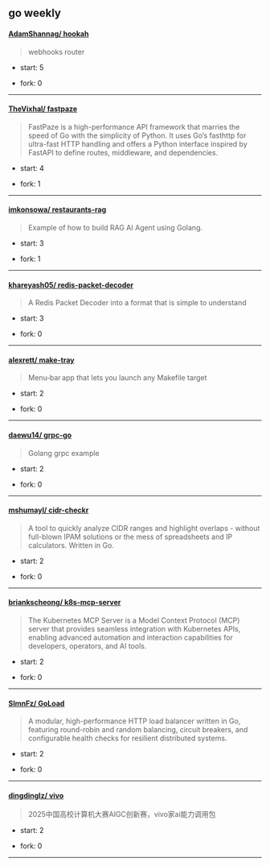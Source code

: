 ## go weekly

#### [AdamShannag/ hookah](https://github.com/AdamShannag/hookah)
>  webhooks router
+ start: 5
+ fork: 0
---
#### [TheVixhal/ fastpaze](https://github.com/TheVixhal/fastpaze)
>  FastPaze is a high-performance API framework that marries the speed of Go with the simplicity of Python. It uses Go’s fasthttp for ultra-fast HTTP handling and offers a Python interface inspired by FastAPI to define routes, middleware, and dependencies.
+ start: 4
+ fork: 1
---
#### [imkonsowa/ restaurants-rag](https://github.com/imkonsowa/restaurants-rag)
>  Example of how to build RAG AI Agent using Golang.
+ start: 3
+ fork: 1
---
#### [khareyash05/ redis-packet-decoder](https://github.com/khareyash05/redis-packet-decoder)
>  A Redis Packet Decoder into a format that is simple to understand
+ start: 3
+ fork: 0
---
#### [alexrett/ make-tray](https://github.com/alexrett/make-tray)
>  Menu‑bar app that lets you launch any Makefile target
+ start: 2
+ fork: 0
---
#### [daewu14/ grpc-go](https://github.com/daewu14/grpc-go)
>  Golang grpc example
+ start: 2
+ fork: 0
---
#### [mshumayl/ cidr-checkr](https://github.com/mshumayl/cidr-checkr)
>  A tool to quickly analyze CIDR ranges and highlight overlaps - without full-blown IPAM solutions or the mess of spreadsheets and IP calculators. Written in Go.
+ start: 2
+ fork: 0
---
#### [briankscheong/ k8s-mcp-server](https://github.com/briankscheong/k8s-mcp-server)
>  The Kubernetes MCP Server is a Model Context Protocol (MCP) server that provides seamless integration with Kubernetes APIs, enabling advanced automation and interaction capabilities for developers, operators, and AI tools.
+ start: 2
+ fork: 0
---
#### [SlmnFz/ GoLoad](https://github.com/SlmnFz/GoLoad)
>  A modular, high-performance HTTP load balancer written in Go, featuring round-robin and random balancing, circuit breakers, and configurable health checks for resilient distributed systems.
+ start: 2
+ fork: 0
---
#### [dingdinglz/ vivo](https://github.com/dingdinglz/vivo)
>  2025中国高校计算机大赛AIGC创新赛，vivo家ai能力调用包
+ start: 2
+ fork: 0
---